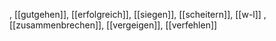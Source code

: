 , [[gutgehen]], [[erfolgreich]], [[siegen]], [[scheitern]], [[w-l]]
, [[zusammenbrechen]], [[vergeigen]], [[verfehlen]]